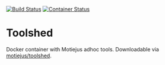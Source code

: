 [![Build Status](https://travis-ci.org/motiejus/toolshed.svg?branch=master)](https://travis-ci.org/motiejus/toolshed)
[![Container Status](https://images.microbadger.com/badges/image/motiejus/toolshed.svg)](https://microbadger.com/images/motiejus/toolshed "Docker image badger from microbadger.com")

# Toolshed
Docker container with Motiejus adhoc tools. Downloadable via [motiejus/toolshed](https://hub.docker.com/r/motiejus/toolshed/).
